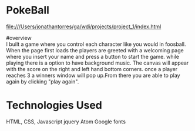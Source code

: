 # PokeBall

[file:///Users/jonathantorres/ga/wdi/projects/project_1/index.html](URL)

#overview  
I built a game where you control each character like you would in foosball. When the page first loads the players are greeted with a welcoming page where you insert your name and press a button to start the game. while playing there is a option to have background music. The canvas will appear with the score on the right and left hand bottom corners. once a player reaches 3 a winners window will pop up.From there you are able to play again by clicking "play again".
# Technologies Used
HTML, CSS, Javascript
jquery
Atom
Google fonts

